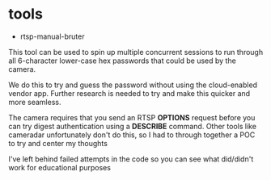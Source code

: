 # tools
- rtsp-manual-bruter

This tool can be used to spin up multiple concurrent sessions to run through all 6-character lower-case hex passwords that could be used by the camera.

We do this to try and guess the password without using the cloud-enabled vendor app. Further research is needed to try and make this quicker and more seamless.

The camera requires that you send an RTSP **OPTIONS** request before you can try digest authentication using a **DESCRIBE** command. Other tools like cameradar unfortunately don't do this, so I had to through together a POC to try and center my thoughts

I've left behind failed attempts in the code so you can see what did/didn't work for educational purposes
